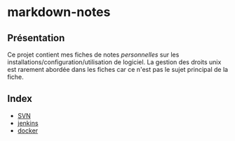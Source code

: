 # markdown-notes

## Présentation
Ce projet contient mes fiches de notes *personnelles* sur les installations/configuration/utilisation de logiciel.
La gestion des droits unix est rarement abordée dans les fiches car ce n'est pas le sujet principal de la fiche.
 

## Index
- [SVN](https://github.com/ildrasa/markdown-notes/blob/master/SVN.md)
- [jenkins](https://github.com/ildrasa/markdown-notes/blob/master/jenkins.md)
- [docker](https://github.com/ildrasa/markdown-notes/blob/master/docker.md)